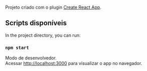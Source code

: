 Projeto criado com o plugin [Create React App](https://github.com/facebook/create-react-app).

## Scripts disponíveis

In the project directory, you can run:

### `npm start`

Modo de desenvolvedor.<br />
Acessar [http://localhost:3000](http://localhost:3000) para visualizar o app no navegador.
